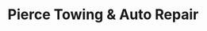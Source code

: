 ---
title: "Pierce Towing & Auto Repair"
url: /bridgeton/pierce-towing-and-auto-repair/
shop: car repair
---
